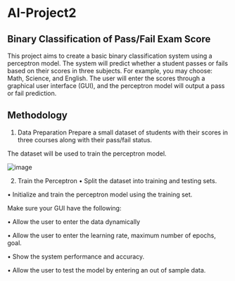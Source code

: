 # AI-Project2
## Binary Classification of Pass/Fail Exam Score
This project aims to create a basic binary classification system using a perceptron model. The 
system will predict whether a student passes or fails based on their scores in three subjects. 
For example, you may choose: Math, Science, and English. The user will enter the scores 
through a graphical user interface (GUI), and the perceptron model will output a pass or fail 
prediction.

## Methodology
1. Data Preparation
Prepare a small dataset of students with their scores in three courses along with their pass/fail status.

The dataset will be used to train the perceptron model.


![image](https://github.com/WA-A/AI-Project2/assets/108180628/6e1d4e90-e810-4dd4-be6e-031494670f17)


2. Train the Perceptron
• Split the dataset into training and testing sets.

• Initialize and train the perceptron model using the training set. 

Make sure your GUI have the following:

• Allow the user to enter the data dynamically

• Allow the user to enter the learning rate, maximum number of epochs, goal.

• Show the system performance and accuracy.

• Allow the user to test the model by entering an out of sample data.

